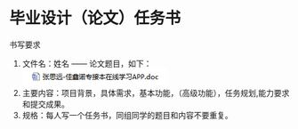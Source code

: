 # 毕业设计（论文）任务书

书写要求

1. 文件名：姓名 —— 论文题目，如下：  
![fileName](../images/fileName.png)
2. 主要内容：项目背景，具体需求，基本功能，（高级功能），任务规划,能力要求和提交成果。
3. 规格：每人写一个任务书，同组同学的题目和内容不要重复。
